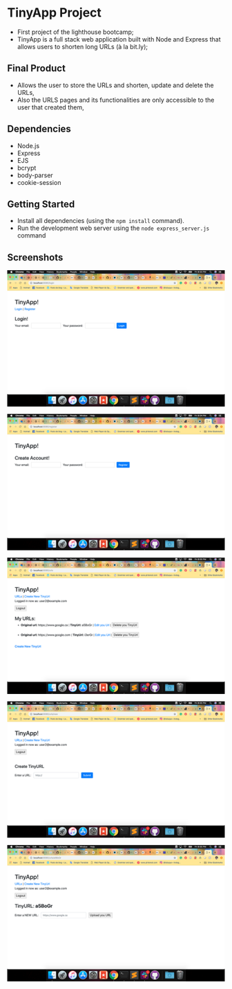 # TinyApp Project

- First project of the lighthouse bootcamp;
- TinyApp is a full stack web application built with Node and Express that allows users to shorten long URLs (à la bit.ly);

## Final Product

- Allows the user to store the URLs and shorten, update and delete the URLs,
- Also the URLS pages and its functionalities are only accessible to the user that created them,

## Dependencies

- Node.js
- Express
- EJS
- bcrypt
- body-parser
- cookie-session

## Getting Started

- Install all dependencies (using the `npm install` command).
- Run the development web server using the `node express_server.js` command

## Screenshots

!['Screenshot of Login Page'](https://github.com/Lzduque/tiny-app/blob/master/docs/login.png?raw=true)

!['Screenshot of Register Page'](https://github.com/Lzduque/tiny-app/blob/master/docs/register.png?raw=true)

!['Screenshot of URLs Index Page'](https://github.com/Lzduque/tiny-app/blob/master/docs/urls_index.png?raw=true)

!['Screenshot of URLs Create New Page'](https://github.com/Lzduque/tiny-app/blob/master/docs/urls_new.png?raw=true)

!['Screenshot of TinyURL Page'](https://github.com/Lzduque/tiny-app/blob/master/docs/urls_show.png?raw=true)